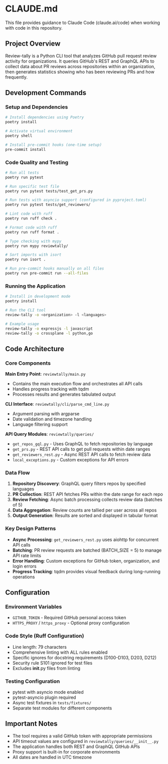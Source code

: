 # CLAUDE.md

This file provides guidance to Claude Code (claude.ai/code) when working with code in this repository.

## Project Overview

Review-tally is a Python CLI tool that analyzes GitHub pull request review activity for organizations. It queries GitHub's REST and GraphQL APIs to collect data about PR reviews across repositories within an organization, then generates statistics showing who has been reviewing PRs and how frequently.

## Development Commands

### Setup and Dependencies
```bash
# Install dependencies using Poetry
poetry install

# Activate virtual environment
poetry shell

# Install pre-commit hooks (one-time setup)
pre-commit install
```

### Code Quality and Testing
```bash
# Run all tests
poetry run pytest

# Run specific test file
poetry run pytest tests/test_get_prs.py

# Run tests with asyncio support (configured in pyproject.toml)
poetry run pytest tests/get_reviewers/

# Lint code with ruff
poetry run ruff check .

# Format code with ruff
poetry run ruff format .

# Type checking with mypy
poetry run mypy reviewtally/

# Sort imports with isort
poetry run isort .

# Run pre-commit hooks manually on all files
poetry run pre-commit run --all-files
```

### Running the Application
```bash
# Install in development mode
poetry install

# Run the CLI tool
review-tally -o <organization> -l <languages>

# Example usage
review-tally -o expressjs -l javascript
review-tally -o crossplane -l python,go
```

## Code Architecture

### Core Components

**Main Entry Point**: `reviewtally/main.py`
- Contains the main execution flow and orchestrates all API calls
- Handles progress tracking with tqdm
- Processes results and generates tabulated output

**CLI Interface**: `reviewtally/cli/parse_cmd_line.py`
- Argument parsing with argparse
- Date validation and timezone handling
- Language filtering support

**API Query Modules**: `reviewtally/queries/`
- `get_repos_gql.py` - Uses GraphQL to fetch repositories by language
- `get_prs.py` - REST API calls to get pull requests within date ranges
- `get_reviewers_rest.py` - Async REST API calls to fetch review data
- `local_exceptions.py` - Custom exceptions for API errors

### Data Flow

1. **Repository Discovery**: GraphQL query filters repos by specified languages
2. **PR Collection**: REST API fetches PRs within the date range for each repo
3. **Review Fetching**: Async batch processing collects review data (batches of 5)
4. **Data Aggregation**: Review counts are tallied per user across all repos
5. **Output Generation**: Results are sorted and displayed in tabular format

### Key Design Patterns

- **Async Processing**: `get_reviewers_rest.py` uses aiohttp for concurrent API calls
- **Batching**: PR review requests are batched (BATCH_SIZE = 5) to manage API rate limits
- **Error Handling**: Custom exceptions for GitHub token, organization, and login errors
- **Progress Tracking**: tqdm provides visual feedback during long-running operations

## Configuration

### Environment Variables
- `GITHUB_TOKEN` - Required GitHub personal access token
- `HTTPS_PROXY` / `https_proxy` - Optional proxy configuration

### Code Style (Ruff Configuration)
- Line length: 79 characters
- Comprehensive linting with ALL rules enabled
- Specific ignores for docstring requirements (D100-D103, D203, D212)
- Security rule S101 ignored for test files
- Excludes __init__.py files from linting

### Testing Configuration
- pytest with asyncio mode enabled
- pytest-asyncio plugin required
- Async test fixtures in `tests/fixtures/`
- Separate test modules for different components

## Important Notes

- The tool requires a valid GitHub token with appropriate permissions
- API timeout values are configured in `reviewtally/queries/__init__.py`
- The application handles both REST and GraphQL GitHub APIs
- Proxy support is built-in for corporate environments
- All dates are handled in UTC timezone